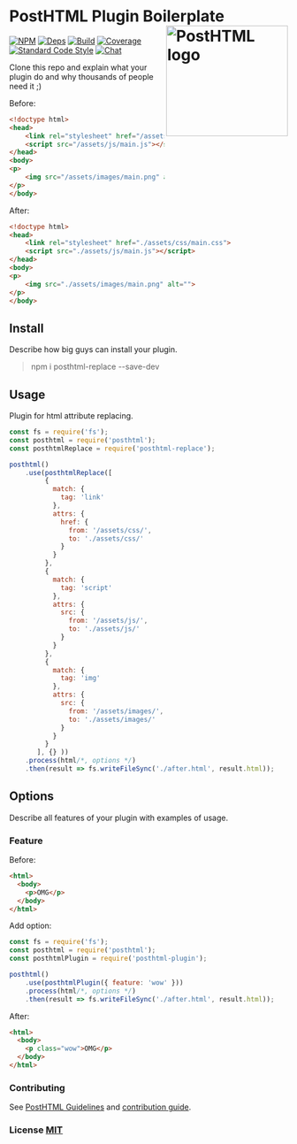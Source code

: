 # PostHTML Plugin Boilerplate <img align="right" width="220" height="200" title="PostHTML logo" src="http://posthtml.github.io/posthtml/logo.svg">

[![NPM][npm]][npm-url]
[![Deps][deps]][deps-url]
[![Build][build]][build-badge]
[![Coverage][cover]][cover-badge]
[![Standard Code Style][style]][style-url]
[![Chat][chat]][chat-badge]

Clone this repo and explain what your plugin do and why thousands of people need it ;)

Before:
``` html
<!doctype html>
<head>
	<link rel="stylesheet" href="/assets/css/main.css">
	<script src="/assets/js/main.js"></script>
</head>
<body>
<p>
	<img src="/assets/images/main.png" alt="">
</p>
</body>
```

After:
``` html
<!doctype html>
<head>
	<link rel="stylesheet" href="./assets/css/main.css">
	<script src="./assets/js/main.js"></script>
</head>
<body>
<p>
	<img src="./assets/images/main.png" alt="">
</p>
</body>
```

## Install

Describe how big guys can install your plugin.

> npm i posthtml-replace --save-dev

## Usage

Plugin for html attribute replacing.

``` js
const fs = require('fs');
const posthtml = require('posthtml');
const posthtmlReplace = require('posthtml-replace');

posthtml()
    .use(posthtmlReplace([
         {
           match: {
             tag: 'link'
           },
           attrs: {
             href: {
               from: '/assets/css/',
               to: './assets/css/'
             }
           }
         },
         {
           match: {
             tag: 'script'
           },
           attrs: {
             src: {
               from: '/assets/js/',
               to: './assets/js/'
             }
           }
         },
         {
           match: {
             tag: 'img'
           },
           attrs: {
             src: {
               from: '/assets/images/',
               to: './assets/images/'
             }
           }
         }
       ], {} ))
    .process(html/*, options */)
    .then(result => fs.writeFileSync('./after.html', result.html));
```

## Options

Describe all features of your plugin with examples of usage.

### Feature
Before:
``` html
<html>
  <body>
    <p>OMG</p>
  </body>
</html>
```
Add option:
``` js
const fs = require('fs');
const posthtml = require('posthtml');
const posthtmlPlugin = require('posthtml-plugin');

posthtml()
    .use(posthtmlPlugin({ feature: 'wow' }))
    .process(html/*, options */)
    .then(result => fs.writeFileSync('./after.html', result.html));
```
After:
``` html
<html>
  <body>
    <p class="wow">OMG</p>
  </body>
</html>
```

### Contributing

See [PostHTML Guidelines](https://github.com/posthtml/posthtml/tree/master/docs) and [contribution guide](CONTRIBUTING.md).

### License [MIT](LICENSE)

[npm]: https://img.shields.io/npm/v/posthtml.svg
[npm-url]: https://npmjs.com/package/posthtml-replace

[deps]: https://david-dm.org/posthtml/posthtml.svg
[deps-url]: https://david-dm.org/posthtml/posthtml

[style]: https://img.shields.io/badge/code%20style-standard-yellow.svg
[style-url]: http://standardjs.com/

[build]: https://travis-ci.org/posthtml/posthtml.svg?branch=master
[build-badge]: https://travis-ci.org/posthtml/posthtml?branch=master

[cover]: https://coveralls.io/repos/posthtml/posthtml/badge.svg?branch=master
[cover-badge]: https://coveralls.io/r/posthtml/posthtml?branch=master


[chat]: https://badges.gitter.im/posthtml/posthtml.svg
[chat-badge]: https://gitter.im/posthtml/posthtml?utm_source=badge&utm_medium=badge&utm_campaign=pr-badge&utm_content=badge"

